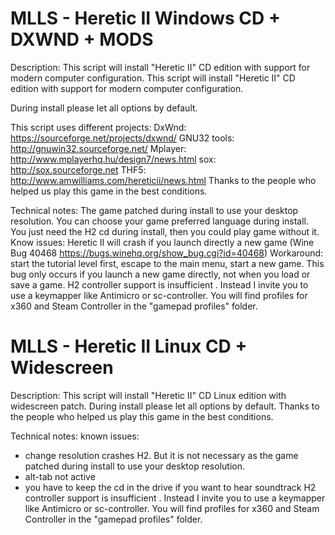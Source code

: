 # MLLS - Heretic II Windows CD + DXWND + MODS

Description:
This script will install "Heretic II" CD edition with support for modern computer configuration.
This script will install "Heretic II" CD edition with support for modern computer configuration.

During install please let all options by default.

This script uses different projects:
DxWnd: https://sourceforge.net/projects/dxwnd/
GNU32 tools: http://gnuwin32.sourceforge.net/
Mplayer: http://www.mplayerhq.hu/design7/news.html
sox: http://sox.sourceforge.net
THF5: http://www.amwilliams.com/hereticii/news.html
Thanks to the people who helped us play this game in the best conditions.

Technical notes:
The game patched during install to use your desktop resolution.
You can choose your game preferred language during install. 
You just need the H2 cd during install, then you could play game without it.
Know issues:
Heretic II will crash if you launch directly a new game (Wine Bug 40468 https://bugs.winehq.org/show_bug.cgi?id=40468)
Workaround: start the tutorial level first, escape to the main menu, start a new game. This bug only occurs if you launch a new game directly, not when you load or save a game.
H2 controller support is insufficient . Instead I invite you to use a keymapper like Antimicro or sc-controller. You will find profiles for x360 and Steam Controller in the "gamepad profiles" folder.

# MLLS - Heretic II Linux CD + Widescreen

Description:
This script will install "Heretic II" CD Linux edition with widescreen patch.
During install please let all options by default.
Thanks to the people who helped us play this game in the best conditions.

Technical notes:
known issues:
- change resolution crashes H2. But it is not necessary as the game patched during install to use your desktop resolution.
- alt-tab not active
- you have to keep the cd in the drive if you want to hear soundtrack
H2 controller support is insufficient . Instead I invite you to use a keymapper like Antimicro or sc-controller. You will find profiles for x360 and Steam Controller in the "gamepad profiles" folder.
